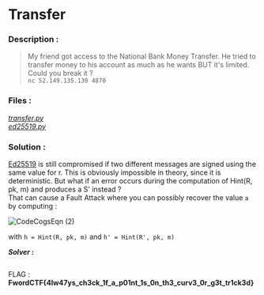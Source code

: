 # Transfer

### Description :
> My friend got access to the National Bank Money Transfer. He tried to transfer money to his account as much as he wants BUT it's limited.  
> Could you break it ?  
> `nc 52.149.135.130 4870` 

### Files :  
*[transfer.py](https://github.com/MehdiBHA/FwordCTF-2021/blob/main/Transfer/transfer.py)*  
*[ed25519.py](https://github.com/MehdiBHA/FwordCTF-2021/blob/main/Transfer/ed25519.py)*

### Solution : 
[Ed25519](https://en.wikipedia.org/wiki/EdDSA) is still compromised if two different messages are signed using the same value for r. This is obviously impossible in theory, since it is deterministic. But what if an error occurs during the computation of Hint(R, pk, m) and produces a S' instead ?  
That can cause a Fault Attack where you can possibly recover the value `a` by computing :

![CodeCogsEqn (2)](https://user-images.githubusercontent.com/62826765/131237348-8b95980d-1677-4616-97f9-349a85e0a901.gif)

with `h = Hint(R, pk, m)` and `h' = Hint(R', pk, m)`





***Solver :***
```python

```

FLAG : **FwordCTF{4lw47ys_ch3ck_1f_a_p01nt_1s_0n_th3_curv3_0r_g3t_tr1ck3d}**
